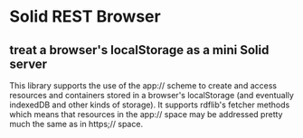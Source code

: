 # Solid REST Browser

## treat a browser's localStorage as a mini Solid server

This library supports the use of the app:// scheme to create and access resources and containers stored in a browser's localStorage (and eventually indexedDB and other kinds of storage).  It supports rdflib's fetcher methods which means that resources in the app:// space may be addressed pretty much the same as in https;// space. 
